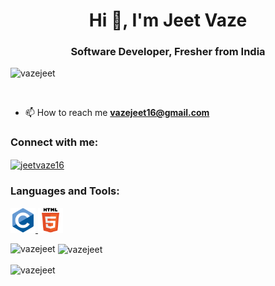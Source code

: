 <h1 align="center">Hi 👋, I'm Jeet Vaze</h1>
<h3 align="center">Software Developer, Fresher from India</h3>

<p align="left"> <img src="https://komarev.com/ghpvc/?username=vazejeet&label=Profile%20views&color=0e75b6&style=flat" alt="vazejeet" /> </p>

<p align="left"> <a href="https://twitter.com/" target="blank"><img src="https://img.shields.io/twitter/follow/?logo=twitter&style=for-the-badge" alt="" /></a> </p>

- 📫 How to reach me **vazejeet16@gmail.com**

<h3 align="left">Connect with me:</h3>
<p align="left">
<a href="https://linkedin.com/in/jeetvaze16" target="blank"><img align="center" src="https://raw.githubusercontent.com/rahuldkjain/github-profile-readme-generator/master/src/images/icons/Social/linked-in-alt.svg" alt="jeetvaze16" height="30" width="40" /></a>

</p>

<h3 align="left">Languages and Tools:</h3>
<p align="left"> <a href="https://www.cprogramming.com/" target="_blank" rel="noreferrer"> <img src="https://raw.githubusercontent.com/devicons/devicon/master/icons/c/c-original.svg" alt="c" width="40" height="40"/> </a> <a href="https://www.w3.org/html/" target="_blank" rel="noreferrer"> <img src="https://raw.githubusercontent.com/devicons/devicon/master/icons/html5/html5-original-wordmark.svg" alt="html5" width="40" height="40"/> </a> </p>

<p><img align="left" src="https://github-readme-stats.vercel.app/api/top-langs?username=vazejeet&show_icons=true&locale=en&layout=compact" alt="vazejeet" /></p>

<p>&nbsp;<img align="center" src="https://github-readme-stats.vercel.app/api?username=vazejeet&show_icons=true&locale=en" alt="vazejeet" /></p>

<p><img align="center" src="https://github-readme-streak-stats.herokuapp.com/?user=vazejeet&" alt="vazejeet" /></p>
